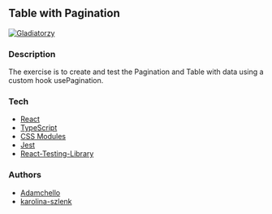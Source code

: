 ## Table with Pagination
[![Gladiatorzy](https://i.postimg.cc/28mX4TNt/gladiator.png)](https://gladiators-of-javascript.com/)

### Description
The exercise is to create and test the Pagination and Table with data using a custom hook usePagination.
	
### Tech
* [React](https://github.com/facebook/react)
* [TypeScript](https://github.com/microsoft/TypeScript)
* [CSS Modules](https://github.com/css-modules/css-modules)
* [Jest](https://github.com/facebook/jest)
* [React-Testing-Library](https://github.com/testing-library/react-testing-library)

### Authors
* [Adamchello](https://github.com/Adamchello)
* [karolina-szlenk](https://github.com/karolina-szlenk)  